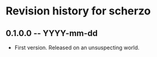 # Revision history for scherzo

## 0.1.0.0 -- YYYY-mm-dd

* First version. Released on an unsuspecting world.
